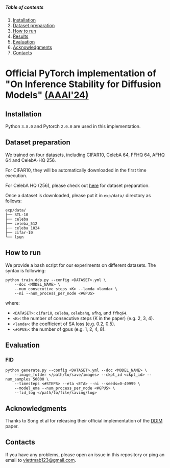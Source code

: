 ##### Table of contents
1. [Installation](#installation)
2. [Dataset preparation](#dataset-preparation)
3. [How to run](#how-to-run)
4. [Results](#results)
5. [Evaluation](#evaluation)
6. [Acknowledgments](#acknowledgments)
7. [Contacts](#contacts)

# Official PyTorch implementation of "On Inference Stability for Diffusion Models" [(AAAI'24)](https://arxiv.org/)

## Installation ##
Python `3.8.0` and Pytorch `2.0.0` are used in this implementation.

<!-- It is recommended to create `conda` env from our provided [environment.yml](./environment.yml):
```
conda env create -f environment.yml
conda activate sadpm
``` -->

<!-- Or you can install neccessary libraries as follows:
```bash
pip install -r requirements.txt
``` -->

## Dataset preparation ##
We trained on four datasets, including CIFAR10, CelebA 64, FFHQ 64, AFHQ 64 and CelebA-HQ 256. 

For CIFAR10, they will be automatically downloaded in the first time execution. 

For CelebA HQ (256), please check out [here](https://github.com/NVlabs/NVAE#set-up-file-paths-and-data) for dataset preparation.

Once a dataset is downloaded, please put it in `exp/data/` directory as follows:
```
exp/data/
├── STL-10
├── celeba
├── celeba_512
├── celeba_1024
├── cifar-10
└── lsun
```

## How to run ##
We provide a bash script for our experiments on different datasets. The syntax is following:
```
python train_ddp.py --config <DATASET>.yml \
    --doc <MODEL_NAME> \
    --num_consecutive_steps <K> --lamda <lamda> \
    --ni --num_process_per_node <#GPUS>
```
where:
- `<DATASET>`: `cifar10`, `celeba`, `celebahq`, `afhq`, and `ffhq64`.
- `<K>`: the number of consecutive steps (K in the paper) (e.g. 2, 3, 4).
- `<lamda>`: the coefficient of SA loss (e.g. 0.2, 0.5).
- `<#GPUS>`: the number of gpus (e.g. 1, 2, 4, 8).

## Evaluation ##
### FID ###
```
python generate.py --config <DATASET>.yml --doc <MODEL_NAME> \
    --image_folder </path/to/save/images> --ckpt_id <ckpt_id> --num_samples 50000 \
    --timesteps <#STEPS> --eta <ETA> --ni --seeds=0-49999 \
    --model_ema --num_process_per_node <#GPUS> \
    --fid_log </path/to/file/saving/log>
```

## Acknowledgments
Thanks to Song et al for releasing their official implementation of the [DDIM](https://github.com/ermongroup/ddim.git) paper.

## Contacts ##
If you have any problems, please open an issue in this repository or ping an email to [viettmab123@gmail.com](mailto:viettmab123@gmail.com).
